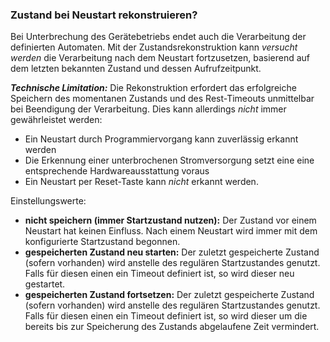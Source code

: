 ﻿### Zustand bei Neustart rekonstruieren?


Bei Unterbrechung des Gerätebetriebs endet auch die Verarbeitung der definierten Automaten.
Mit der Zustandsrekonstruktion kann *versucht werden* die Verarbeitung nach dem Neustart fortzusetzen, 
basierend auf dem letzten bekannten Zustand und dessen Aufrufzeitpunkt. 

***Technische Limitation:*** 
Die Rekonstruktion erfordert das erfolgreiche Speichern des momentanen Zustands und des Rest-Timeouts unmittelbar bei Beendigung der Verarbeitung. 
Dies kann allerdings *nicht* immer gewährleistet werden:

* Ein Neustart durch Programmiervorgang kann zuverlässig erkannt werden
* Die Erkennung einer unterbrochenen Stromversorgung setzt eine eine entsprechende Hardwareausstattung voraus
* Ein Neustart per Reset-Taste kann *nicht* erkannt werden. 



Einstellungswerte:

* **nicht speichern (immer Startzustand nutzen):** Der Zustand vor einem Neustart hat keinen Einfluss. Nach einem Neustart wird immer mit dem konfigurierte Startzustand begonnen.
* **gespeicherten Zustand neu starten:**           Der zuletzt gespeicherte Zustand (sofern vorhanden) wird anstelle des regulären Startzustandes genutzt. Falls für diesen einen ein Timeout definiert ist, so wird dieser neu gestartet.
* **gespeicherten Zustand fortsetzen:**            Der zuletzt gespeicherte Zustand (sofern vorhanden) wird anstelle des regulären Startzustandes genutzt. Falls für diesen einen ein Timeout definiert ist, so wird dieser um die bereits bis zur Speicherung des Zustands abgelaufene Zeit vermindert.
